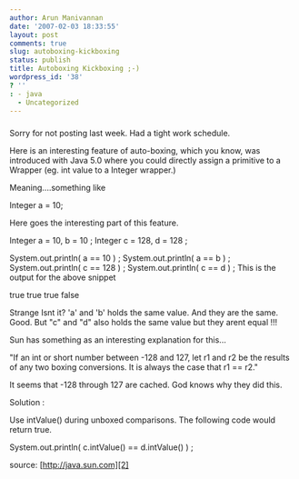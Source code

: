 ```yaml
---
author: Arun Manivannan
date: '2007-02-03 18:33:55'
layout: post
comments: true
slug: autoboxing-kickboxing
status: publish
title: Autoboxing Kickboxing ;-)
wordpress_id: '38'
? ''
: - java
  - Uncategorized
---
```


###  [ ][1]

Sorry for not posting last week. Had a tight work schedule.

Here is an interesting feature of auto-boxing, which you know, was introduced
with Java 5.0 where you could directly assign a primitive to a Wrapper (eg.
int value to a Integer wrapper.)

Meaning....something like

Integer a = 10;

Here goes the interesting part of this feature.

Integer a = 10, b = 10 ; Integer c = 128, d = 128 ;

System.out.println( a == 10 ) ; System.out.println( a == b ) ;
System.out.println( c == 128 ) ; System.out.println( c == d ) ;  This is the
output for the above snippet

true true true false

Strange Isnt it? 'a' and 'b' holds the same value. And they are the same.
Good. But "c" and "d" also holds the same value but they arent equal !!!

Sun has something as an interesting explanation for this...

"If an int or short number between -128 and 127, let r1 and r2 be the results
of any two boxing conversions. It is always the case that r1 == r2."

It seems that -128 through 127 are cached. God knows why they did this.

Solution :

Use intValue() during unboxed comparisons. The following code would return
true.

System.out.println( c.intValue() == d.intValue() ) ;

source: [http://java.sun.com][2]

   [1]: http://beanpicks.blogspot.com/2007/01/autoboxing-kickboxing.html

   [2]:
http://java.sun.com/docs/books/jls/third_edition/html/conversions.html#5.1.7

